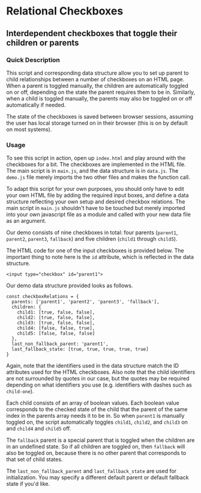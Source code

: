 # Relational Checkboxes
## Interdependent checkboxes that toggle their children or parents

### Quick Description

This script and corresponding data structure allow you to set up parent to child relationships between a number of checkboxes on an HTML page. When a parent is toggled manually, the children are automatically toggled on or off, depending on the state the parent requires them to be in. Similarly, when a child is toggled manually, the parents may also be toggled on or off automatically if needed.

The state of the checkboxes is saved between browser sessions, assuming the user has local storage turned on in their browser (this is on by default on most systems).

### Usage

To see this script in action, open up `index.html` and play around with the checkboxes for a bit. The checkboxes are implemented in the HTML file. The main script is in `main.js`, and the data structure is in `data.js`. The `demo.js` file merely imports the two other files and makes the function call.

To adapt this script for your own purposes, you should only have to edit your own HTML file by adding the required input boxes, and define a data structure reflecting your own setup and desired checkbox relations. The main script in `main.js` shouldn't have to be touched but merely imported into your own javascript file as a module and called with your new data file as an argument. 

Our demo consists of nine checkboxes in total: four parents (`parent1`, `parent2`, `parent3`, `fallback`) and five children (`child1` through `child5`).

The HTML code for one of the input checkboxes is provided below. The important thing to note here is the `id` attribute, which is reflected in the data structure.

```
<input type="checkbox" id="parent1">
```

Our demo data structure provided looks as follows.

```
const checkboxRelations = {
  parents: ['parent1', 'parent2', 'parent3', 'fallback'],
  children: {
    child1: [true, false, false],
    child2: [true, false, false],
    child3: [true, false, false],
    child4: [false, false, true],
    child5: [false, false, false]
  },
  last_non_fallback_parent: 'parent1',
  last_fallback_state: [true, true, true, true, true]
}
```

Again, note that the identifiers used in the data structure match the ID attributes used for the HTML checkboxes. Also note that the child identifiers are not surrounded by quotes in our case, but the quotes may be required depending on what identifiers you use (e.g. identifiers with dashes such as `child-one`).

Each child consists of an array of boolean values. Each boolean value corresponds to the checked state of the child that the parent of the same index in the parents array needs it to be in. So when `parent1` is manually toggled on, the script automatically toggles `child1`, `child2`, and `child3` on and `child4` and `child5` off.

The `fallback` parent is a special parent that is toggled when the children are in an undefined state. So if all children are toggled on, then `fallback` will also be toggled on, because there is no other parent that corresponds to that set of child states.

The `last_non_fallback_parent` and `last_fallback_state` are used for initialization. You may specify a different default parent or default fallback state if you'd like.